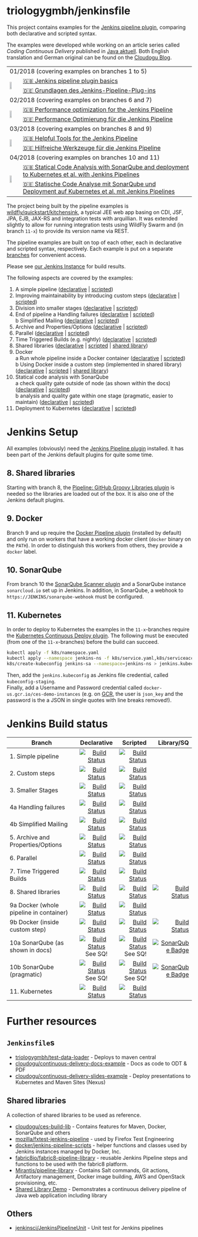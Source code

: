 triologygmbh/jenkinsfile 
========================
This project contains examples for the [Jenkins pipeline plugin](https://jenkins.io/solutions/pipeline/), comparing both declarative and scripted syntax.

The examples were developed while working on an article series called *Coding Continuous Delivery* published in [Java aktuell](http://www.ijug.eu/java-aktuell/das-magazin.html). Both English translation and German original can be found on the [Cloudogu Blog](https://cloudogu.com/en/blog).

<table  border="0">
  <tr>
    <td colspan="2">01/2018 (covering examples on branches 1 to 5)</td>
  </tr>
  <tr>
    <td rowspan="2"><img src="https://cloudogu.com/images/blog/2018/04/jenkins_grundlagen.png" width=50% /></td>
    <td><a href="https://cloudogu.com/en/blog/continuous_delivery_1_basics"> 🇬🇧 Jenkins pipeline plugin basics</a></td>
  </tr>
  <tr>
   <td><a href="https://cloudogu.com/de/blog/continuous_delivery_1_grundlagen"> 🇩🇪 Grundlagen des Jenkins-Pipeline-Plug-ins</a></td>
  </tr>
 
   <tr>
    <td colspan="2">02/2018 (covering examples on branches 6 and 7)</td>
  </tr>
  <tr>
    <td rowspan="2"><img src="https://cloudogu.com/images/blog/2018/04/jenkins_optimization.png" width=50% /></td>
    <td><a href="https://cloudogu.com/en/blog/continuous_delivery_2"> 🇬🇧 Performance optimization for the Jenkins Pipeline</a></td>
  </tr>
  <tr>
   <td><a href="https://cloudogu.com/de/blog/continuous_delivery_2_de"> 🇩🇪 Performance Optimierung für die Jenkins Pipeline</a></td>
  </tr>
  
   <tr>
    <td colspan="2">03/2018 (covering examples on branches 8 and 9)</td>
  </tr>
  <tr>
    <td rowspan="2"><img src="https://cloudogu.com/images/blog/2018/05/jenkins_werkzeuge.png" width=50% /></td>
    <td><a href="https://cloudogu.com/en/blog/continuous_delivery_part_3"> 🇬🇧 Helpful Tools for the Jenkins Pipeline</a></td>
  </tr>
  <tr>
   <td><a href="https://cloudogu.com/de/blog/continuous_delivery_teil_3"> 🇩🇪 Hilfreiche Werkzeuge für die Jenkins Pipeline</a></td>
  </tr>

   <tr>
    <td colspan="2">04/2018 (covering examples on branches 10 and 11)</td>
  </tr>
  <tr>
    <td rowspan="2"><img src="https://cloudogu.com/images/blog/2018/Jenkins_KubernetesSonarqube.png" width=50% /></td>
    <td><a href="https://cloudogu.com/en/blog/continuous_delivery_4_en"> 🇬🇧 Statical Code Analysis with SonarQube and deployment to Kubernetes et al. with Jenkins Pipelines</a></td>
  </tr>
  <tr>
   <td><a href="https://cloudogu.com/de/blog/continuous_delivery_4_de"> 🇩🇪 Statische Code Analyse mit SonarQube und Deployment auf Kubernetes et al. mit Jenkins Pipelines</a></td>
  </tr>
  
</table>

The project being built by the pipeline examples is [wildfly/quickstart/kitchensink](https://github.com/wildfly/quickstart/tree/cfd2e05d16e4ae788bc12486f5b30d668b921973/kitchensink), a typical JEE web app basing on CDI, JSF, JPA, EJB, JAX-RS and integration tests with arquillian.
It was extended slightly to allow for running integration tests using WildFly Swarm and (in branch `11-x`) to provide its version name via REST. 

The pipeline examples are built on top of each other, each in declarative and scripted syntax, respectively. Each example is put on a separate [branches](https://github.com/triologygmbh/jenkinsfile/branches) for convenient access.

Please see [our Jenkins Instance](https://opensource.triology.de/jenkins/blue/organizations/jenkins/triologygmbh-github%2Fjenkinsfile/branches) for build results.

The following aspects are covered by the examples:

1. A simple pipeline ([declarative](https://github.com/triologygmbh/jenkinsfile/blob/1-declarative/Jenkinsfile) | [scripted](https://github.com/triologygmbh/jenkinsfile/blob/1-scripted/Jenkinsfile)) 
2. Improving maintainability by introducing custom steps ([declarative](https://github.com/triologygmbh/jenkinsfile/blob/2-declarative/Jenkinsfile) | [scripted](https://github.com/triologygmbh/jenkinsfile/blob/2-scripted/Jenkinsfile))
3. Division into smaller stages ([declarative](https://github.com/triologygmbh/jenkinsfile/blob/3-declarative/Jenkinsfile) | [scripted](https://github.com/triologygmbh/jenkinsfile/blob/3-scripted/Jenkinsfile))
4. End of pipeline
   a Handling failures ([declarative](https://github.com/triologygmbh/jenkinsfile/blob/4a-declarative/Jenkinsfile) | [scripted](https://github.com/triologygmbh/jenkinsfile/blob/4a-scripted/Jenkinsfile))  
   b Simplified Mailing ([declarative](https://github.com/triologygmbh/jenkinsfile/blob/4b-declarative/Jenkinsfile) | [scripted](https://github.com/triologygmbh/jenkinsfile/blob/4b-scripted/Jenkinsfile))
5. Archive and Properties/Options ([declarative](https://github.com/triologygmbh/jenkinsfile/blob/5-declarative/Jenkinsfile) | [scripted](https://github.com/triologygmbh/jenkinsfile/blob/5-scripted/Jenkinsfile))
6. Parallel ([declarative](https://github.com/triologygmbh/jenkinsfile/blob/6-declarative/Jenkinsfile) | [scripted](https://github.com/triologygmbh/jenkinsfile/blob/6-scripted/Jenkinsfile))
7. Time Triggered Builds (e.g. nightly) ([declarative](https://github.com/triologygmbh/jenkinsfile/blob/7-declarative/Jenkinsfile) | [scripted](https://github.com/triologygmbh/jenkinsfile/blob/7-scripted/Jenkinsfile))
8. Shared libraries ([declarative](https://github.com/triologygmbh/jenkinsfile/blob/8-declarative/Jenkinsfile) | [scripted](https://github.com/triologygmbh/jenkinsfile/blob/8-scripted/Jenkinsfile) | [shared library](https://github.com/triologygmbh/jenkinsfile/tree/8-shared-library))
9. Docker  
   a Run whole pipeline inside a Docker container ([declarative](https://github.com/triologygmbh/jenkinsfile/blob/9a-declarative/Jenkinsfile) | [scripted](https://github.com/triologygmbh/jenkinsfile/blob/9a-scripted/Jenkinsfile))    
   b Using Docker inside a custom step (implemented in shared library) ([declarative](https://github.com/triologygmbh/jenkinsfile/blob/9b-declarative/Jenkinsfile) | [scripted](https://github.com/triologygmbh/jenkinsfile/blob/9b-scripted/Jenkinsfile) | [shared library](https://github.com/triologygmbh/jenkinsfile/tree/9b-shared-library))
10. Statical code analysis with SonarQube  
   a check quality gate outside of node (as shown within the docs)  ([declarative](https://github.com/triologygmbh/jenkinsfile/blob/10a-declarative/Jenkinsfile) | [scripted](https://github.com/triologygmbh/jenkinsfile/blob/10a-scripted/Jenkinsfile))  
   b analysis and quality gate within one stage (pragmatic, easier to maintain) ([declarative](https://github.com/triologygmbh/jenkinsfile/blob/10b-declarative/Jenkinsfile) | [scripted](https://github.com/triologygmbh/jenkinsfile/blob/10b-scripted/Jenkinsfile))
11. Deployment to Kubernetes ([declarative](https://github.com/triologygmbh/jenkinsfile/blob/11-declarative/Jenkinsfile) | [scripted](https://github.com/triologygmbh/jenkinsfile/blob/11-scripted/Jenkinsfile))


# Jenkins Setup

All examples (obviously) need the [Jenkins Pipeline plugin](https://plugins.jenkins.io/workflow-aggregator) installed.
It has been part of the Jenkins default plugins for quite some time.

## 8. Shared libraries

Starting with branch 8, the [Pipeline: GitHub Groovy Libraries plugin](https://plugins.jenkins.io/pipeline-github-lib) is needed so the libraries are loaded out of the box.
It is also one of the Jenkins default plugins.

## 9. Docker

Branch 9 and up require the [Docker Pipeline plugin](https://plugins.jenkins.io/docker-workflow) (installed by default) and only run on workers that have a working docker client (`docker` binary on the `PATH`). 
In order to distinguish this workers from others, they provide a `docker` label.

## 10. SonarQube

From branch 10 the [SonarQube Scanner plugin](https://plugins.jenkins.io/sonar) and a SonarQube instance `sonarcloud.io` set up in Jenkins.
In addition, in SonarQube, a webhook to `https://JENKINS/sonarqube-webhook` must be configured.

## 11. Kubernetes

In order to deploy to Kubernetes the examples in the `11-x`-branches require the [Kubernetes Continuous Deploy plugin](https://plugins.jenkins.io/kubernetes-cd).
The following must be executed (from one of the `11-x`-branches) before the build can succeed.

```bash
kubectl apply -f k8s/namespace.yaml
kubectl apply --namespace jenkins-ns -f k8s/service.yaml,k8s/serviceaccount.yaml
k8s/create-kubeconfig jenkins-sa --namespace=jenkins-ns > jenkins.kubeconfig
```
Then, add the `jenkins.kubeconfig` as Jenkins file credential, called `kubeconfig-staging`.  
Finally, add a Username and Password credential called `docker-us.gcr.io/ces-demo-instances` (e.g. on [GCR](https://cloud.google.com/container-registry/docs/advanced-authentication#using_a_json_key_file), the user is `json_key` and the password is the a JSON in single quotes with line breaks removed!).

# Jenkins Build status

| Branch        | Declarative | Scripted | Library/SQ |
| ------------- |:-----------:| --------:| ----------:|
| 1. Simple pipeline                      | [![Build Status](https://opensource.triology.de/jenkins/buildStatus/icon?job=triologygmbh-github/jenkinsfile/1-declarative)](https://opensource.triology.de/jenkins/job/triologygmbh-github/job/jenkinsfile/job/1-declarative/) | [![Build Status](https://opensource.triology.de/jenkins/buildStatus/icon?job=triologygmbh-github/jenkinsfile/1-scripted)](https://opensource.triology.de/jenkins/job/triologygmbh-github/job/jenkinsfile/job/1-scripted/) |  | 
| 2. Custom steps                         | [![Build Status](https://opensource.triology.de/jenkins/buildStatus/icon?job=triologygmbh-github/jenkinsfile/2-declarative)](https://opensource.triology.de/jenkins/job/triologygmbh-github/job/jenkinsfile/job/2-declarative/) | [![Build Status](https://opensource.triology.de/jenkins/buildStatus/icon?job=triologygmbh-github/jenkinsfile/2-scripted)](https://opensource.triology.de/jenkins/job/triologygmbh-github/job/jenkinsfile/job/2-scripted/) |  |
| 3. Smaller Stages                       | [![Build Status](https://opensource.triology.de/jenkins/buildStatus/icon?job=triologygmbh-github/jenkinsfile/3-declarative)](https://opensource.triology.de/jenkins/job/triologygmbh-github/job/jenkinsfile/job/3-declarative/) | [![Build Status](https://opensource.triology.de/jenkins/buildStatus/icon?job=triologygmbh-github/jenkinsfile/3-scripted)](https://opensource.triology.de/jenkins/job/triologygmbh-github/job/jenkinsfile/job/3-scripted/) |  |
| 4a Handling failures                    | [![Build Status](https://opensource.triology.de/jenkins/buildStatus/icon?job=triologygmbh-github/jenkinsfile/4a-declarative)](https://opensource.triology.de/jenkins/job/triologygmbh-github/job/jenkinsfile/job/4a-declarative/) | [![Build Status](https://opensource.triology.de/jenkins/buildStatus/icon?job=triologygmbh-github/jenkinsfile/4a-scripted)](https://opensource.triology.de/jenkins/job/triologygmbh-github/job/jenkinsfile/job/4a-scripted/) |  |
| 4b Simplified Mailing                   | [![Build Status](https://opensource.triology.de/jenkins/buildStatus/icon?job=triologygmbh-github/jenkinsfile/4b-declarative)](https://opensource.triology.de/jenkins/job/triologygmbh-github/job/jenkinsfile/job/4b-declarative/) | [![Build Status](https://opensource.triology.de/jenkins/buildStatus/icon?job=triologygmbh-github/jenkinsfile/4b-scripted)](https://opensource.triology.de/jenkins/job/triologygmbh-github/job/jenkinsfile/job/4b-scripted/) |  |
| 5. Archive and Properties/Options       | [![Build Status](https://opensource.triology.de/jenkins/buildStatus/icon?job=triologygmbh-github/jenkinsfile/5-declarative)](https://opensource.triology.de/jenkins/job/triologygmbh-github/job/jenkinsfile/job/5-declarative/) | [![Build Status](https://opensource.triology.de/jenkins/buildStatus/icon?job=triologygmbh-github/jenkinsfile/5-scripted)](https://opensource.triology.de/jenkins/job/triologygmbh-github/job/jenkinsfile/job/5-scripted/) |  |
| 6. Parallel                             | [![Build Status](https://opensource.triology.de/jenkins/buildStatus/icon?job=triologygmbh-github/jenkinsfile/6-declarative)](https://opensource.triology.de/jenkins/job/triologygmbh-github/job/jenkinsfile/job/6-declarative/) | [![Build Status](https://opensource.triology.de/jenkins/buildStatus/icon?job=triologygmbh-github/jenkinsfile/6-scripted)](https://opensource.triology.de/jenkins/job/triologygmbh-github/job/jenkinsfile/job/6-scripted/) |  |
| 7. Time Triggered Builds                | [![Build Status](https://opensource.triology.de/jenkins/buildStatus/icon?job=triologygmbh-github/jenkinsfile/7-declarative)](https://opensource.triology.de/jenkins/job/triologygmbh-github/job/jenkinsfile/job/7-declarative/) | [![Build Status](https://opensource.triology.de/jenkins/buildStatus/icon?job=triologygmbh-github/jenkinsfile/7-scripted)](https://opensource.triology.de/jenkins/job/triologygmbh-github/job/jenkinsfile/job/7-scripted/) |  |
| 8. Shared libraries                     | [![Build Status](https://opensource.triology.de/jenkins/buildStatus/icon?job=triologygmbh-github/jenkinsfile/8-declarative)](https://opensource.triology.de/jenkins/job/triologygmbh-github/job/jenkinsfile/job/8-declarative/) | [![Build Status](https://opensource.triology.de/jenkins/buildStatus/icon?job=triologygmbh-github/jenkinsfile/8-scripted)](https://opensource.triology.de/jenkins/job/triologygmbh-github/job/jenkinsfile/job/8-scripted/) | [![Build Status](https://opensource.triology.de/jenkins/buildStatus/icon?job=triologygmbh-github/jenkinsfile/8-shared-library)](https://opensource.triology.de/jenkins/job/triologygmbh-github/job/jenkinsfile/job/8-shared-library/) |
| 9a Docker (whole pipeline in container) | [![Build Status](https://opensource.triology.de/jenkins/buildStatus/icon?job=triologygmbh-github/jenkinsfile/9a-declarative)](https://opensource.triology.de/jenkins/job/triologygmbh-github/job/jenkinsfile/job/9a-declarative/) | [![Build Status](https://opensource.triology.de/jenkins/buildStatus/icon?job=triologygmbh-github/jenkinsfile/9a-scripted)](https://opensource.triology.de/jenkins/job/triologygmbh-github/job/jenkinsfile/job/9a-scripted/) |  |
| 9b Docker (inside custom step)          | [![Build Status](https://opensource.triology.de/jenkins/buildStatus/icon?job=triologygmbh-github/jenkinsfile/9b-declarative)](https://opensource.triology.de/jenkins/job/triologygmbh-github/job/jenkinsfile/job/9b-declarative/) | [![Build Status](https://opensource.triology.de/jenkins/buildStatus/icon?job=triologygmbh-github/jenkinsfile/9b-scripted)](https://opensource.triology.de/jenkins/job/triologygmbh-github/job/jenkinsfile/job/9b-scripted/) | [![Build Status](https://opensource.triology.de/jenkins/buildStatus/icon?job=triologygmbh-github/jenkinsfile/9b-shared-library)](https://opensource.triology.de/jenkins/job/triologygmbh-github/jenkinsfile/9b-shared-library) |
| 10a SonarQube (as shown in docs)        | [![Build Status](https://opensource.triology.de/jenkins/buildStatus/icon?job=triologygmbh-github/jenkinsfile/10a-declarative)](https://opensource.triology.de/jenkins/job/triologygmbh-github/job/jenkinsfile/job/10a-declarative/) <br/> See SQ! | [![Build Status](https://opensource.triology.de/jenkins/buildStatus/icon?job=triologygmbh-github/jenkinsfile/10a-scripted)](https://opensource.triology.de/jenkins/job/triologygmbh-github/job/jenkinsfile/job/10a-scripted/) <br/> See SQ!| [![SonarQube Badge](https://sonarcloud.io/api/project_badges/measure?project=de.triology.jenkinsfile%3Awildfly-kitchensink&metric=alert_status)](https://sonarcloud.io/dashboard?id=de.triology.jenkinsfile%3Awildfly-kitchensink) | |
| 10b SonarQube (pragmatic)               | [![Build Status](https://opensource.triology.de/jenkins/buildStatus/icon?job=triologygmbh-github/jenkinsfile/10b-declarative)](https://opensource.triology.de/jenkins/job/triologygmbh-github/job/jenkinsfile/job/10b-declarative/) <br/> See SQ!| [![Build Status](https://opensource.triology.de/jenkins/buildStatus/icon?job=triologygmbh-github/jenkinsfile/10b-scripted)](https://opensource.triology.de/jenkins/job/triologygmbh-github/job/jenkinsfile/job/10b-scripted/) <br/> See SQ!| [![SonarQube Badge](https://sonarcloud.io/api/project_badges/measure?project=de.triology.jenkinsfile%3Awildfly-kitchensink&metric=alert_status)](https://sonarcloud.io/dashboard?id=de.triology.jenkinsfile%3Awildfly-kitchensink) | |
| 11. Kubernetes                          | [![Build Status](https://opensource.triology.de/jenkins/buildStatus/icon?job=triologygmbh-github/jenkinsfile/11-declarative)](https://opensource.triology.de/jenkins/job/triologygmbh-github/job/jenkinsfile/job/11-declarative/) | [![Build Status](https://opensource.triology.de/jenkins/buildStatus/icon?job=triologygmbh-github/jenkinsfile/11-scripted)](https://opensource.triology.de/jenkins/job/triologygmbh-github/job/jenkinsfile/job/11-scripted/) |  |

# Further resources

## `Jenkinsfile`s

* [triologygmbh/test-data-loader](https://github.com/triologygmbh/test-data-loader) - Deploys to maven central
* [cloudogu/continuous-delivery-docs-example](https://github.com/cloudogu/continuous-delivery-docs-example) - Docs as code to ODT & PDF
* [cloudogu/continuous-delivery-slides-example](https://github.com/cloudogu/continuous-delivery-slides-example) - Deploy presentations to Kubernetes and Maven Sites (Nexus) 
 
## Shared libraries

A collection of shared libraries to be used as reference.

* [cloudogu/ces-build-lib](https://github.com/cloudogu/ces-build-lib) - Contains features for Maven, Docker, SonarQube and others
* [mozilla/fxtest-jenkins-pipeline](https://github.com/mozilla/fxtest-jenkins-pipeline) - used by Firefox Test Engineering
* [docker/jenkins-pipeline-scripts](https://github.com/docker/jenkins-pipeline-scripts) -  helper functions and classes used by Jenkins instances managed by Docker, Inc.
* [fabric8io/fabric8-pipeline-library](https://github.com/fabric8io/fabric8-pipeline-library) -  reusable Jenkins Pipeline steps and functions to be used with the fabric8 platform.
* [Mirantis/pipeline-library](https://github.com/Mirantis/pipeline-library) - Contains Salt commands, Git actions, Artifactory management, Docker image building, AWS and OpenStack provisioning, etc.
* [Shared Library Demo](https://github.com/jenkinsci/workflow-aggregator-plugin/tree/master/demo) - Demonstrates a continuous delivery pipeline of Java web application including library
 
## Others

* [jenkinsci/JenkinsPipelineUnit](https://github.com/jenkinsci/JenkinsPipelineUnit) - Unit test for Jenkins pipelines

